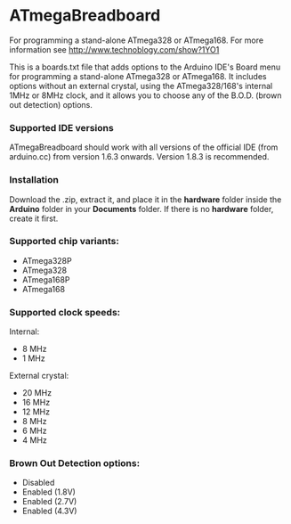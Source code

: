 ATmegaBreadboard
================

For programming a stand-alone ATmega328 or ATmega168. For more information see http://www.technoblogy.com/show?1YO1


This is a boards.txt file that adds options to the Arduino IDE's Board menu for programming a stand-alone ATmega328 or ATmega168. It includes options without an external crystal, using the ATmega328/168's internal 1MHz or 8MHz clock, and it allows you to choose any of the B.O.D. (brown out detection) options.

### Supported IDE versions

ATmegaBreadboard should work with all versions of the official IDE (from arduino.cc) from version 1.6.3 onwards. Version 1.8.3 is recommended.

### Installation

Download the .zip, extract it, and place it in the **hardware** folder inside the **Arduino** folder in your **Documents** folder. If there is no **hardware** folder, create it first.

### Supported chip variants:

* ATmega328P
* ATmega328
* ATmega168P
* ATmega168

### Supported clock speeds:

Internal:
* 8 MHz
* 1 MHz

External crystal:
* 20 MHz
* 16 MHz
* 12 MHz
* 8 MHz
* 6 MHz
* 4 MHz

### Brown Out Detection options:

* Disabled
* Enabled (1.8V)
* Enabled (2.7V)
* Enabled (4.3V)
